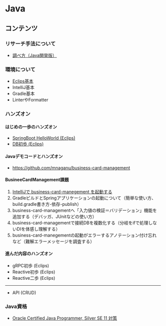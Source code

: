 # Java

## コンテンツ

### リサーチ手法について

- [調べ方（Java開発版）](./researchAndDevelopment.md)

### 環境について

- [Eclips基本](./setup_eclips.md)
- IntelliJ基本
- Gradle基本
- LinterやFormatter  

### ハンズオン

#### はじめの一歩のハンズオン

- [SpringBoot HelloWorld (Eclips)](./springboot_helloworld.md)
- [DB初歩 (Eclips)](./springboot_db_intro.md)
  

#### Javaデモコードとハンズオン

- https://github.com/mnaganu/business-card-management

#### BusineeCardManagement課題

1. [IntelliJで business-card-manegement を起動する](./bcm_intellij_first-step.md)
2. GradleビルドとSpringアプリケーションの起動について（簡単な使い方、build.gradle書き方-依存-publish）
3. business-card-managementへ「入力値の検証＝バリデーション」機能を追加する（デバッガ、JUnitなどの使い方）
4. business-card-managementで接続DBを複数化する（分岐をifで処理しないDIを体感し理解する）
5. business-card-manegementの起動がエラーするアノテーション付け忘れなど（難解エラーメッセージを調査する）

#### 進んだ内容のハンズオン

- gRPC初歩 (Eclips)
- Reactive初歩 (Eclips)
- Reactive二歩 (Eclips)
----
- API (CRUD)

### Java資格

- [Oracle Certified Java Programmer, Silver SE 11 対策](./ocjp_silver.md)
